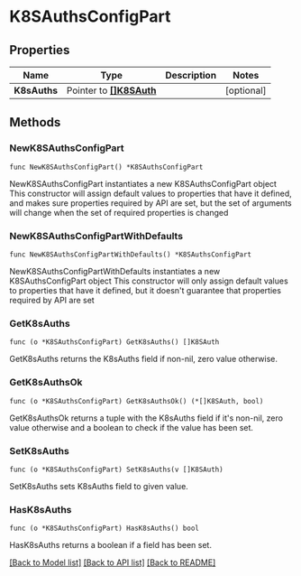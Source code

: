 # K8SAuthsConfigPart

## Properties

Name | Type | Description | Notes
------------ | ------------- | ------------- | -------------
**K8sAuths** | Pointer to [**[]K8SAuth**](K8SAuth.md) |  | [optional] 

## Methods

### NewK8SAuthsConfigPart

`func NewK8SAuthsConfigPart() *K8SAuthsConfigPart`

NewK8SAuthsConfigPart instantiates a new K8SAuthsConfigPart object
This constructor will assign default values to properties that have it defined,
and makes sure properties required by API are set, but the set of arguments
will change when the set of required properties is changed

### NewK8SAuthsConfigPartWithDefaults

`func NewK8SAuthsConfigPartWithDefaults() *K8SAuthsConfigPart`

NewK8SAuthsConfigPartWithDefaults instantiates a new K8SAuthsConfigPart object
This constructor will only assign default values to properties that have it defined,
but it doesn't guarantee that properties required by API are set

### GetK8sAuths

`func (o *K8SAuthsConfigPart) GetK8sAuths() []K8SAuth`

GetK8sAuths returns the K8sAuths field if non-nil, zero value otherwise.

### GetK8sAuthsOk

`func (o *K8SAuthsConfigPart) GetK8sAuthsOk() (*[]K8SAuth, bool)`

GetK8sAuthsOk returns a tuple with the K8sAuths field if it's non-nil, zero value otherwise
and a boolean to check if the value has been set.

### SetK8sAuths

`func (o *K8SAuthsConfigPart) SetK8sAuths(v []K8SAuth)`

SetK8sAuths sets K8sAuths field to given value.

### HasK8sAuths

`func (o *K8SAuthsConfigPart) HasK8sAuths() bool`

HasK8sAuths returns a boolean if a field has been set.


[[Back to Model list]](../README.md#documentation-for-models) [[Back to API list]](../README.md#documentation-for-api-endpoints) [[Back to README]](../README.md)


